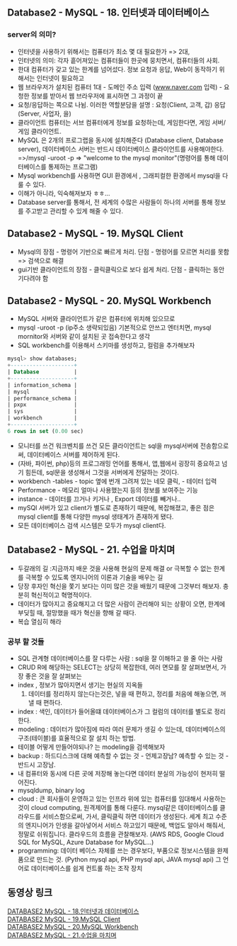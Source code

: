 ## Database2 - MySQL - 18. 인터넷과 데이터베이스
### server의 의미?
- 인터넷을 사용하기 위해서는 컴퓨터가 최소 몇 대 필요한가 => 2대, 
- 인터넷의 의미: 각자 흩어져있는 컴퓨터들이 한곳에 뭉치면서, 컴퓨터들의 사회.
- 한대 컴퓨터가 갖고 있는 한계를 넘어섰다. 정보 요청과 응답, Web이 동작하기 위해서는 인터넷이 필요하고
- 웹 브라우저가 설치된 컴퓨터 1대 - 도메인 주소 입력 (www.naver.com 입력) - 요청한 정보를 받아서 웹 브라우저에 표시하면 그 과정이 끝
- 요청/응답하는 쪽으로 나뉨. 이러한 역할분담을 설명 : 요청(Client, 고객, 갑) 응답(Server, 사업자, 을)
- 클라이언트 컴퓨터는 서브 컴퓨터에게 정보를 요청하는데, 게임한다면, 게임 서버/ 게임 클라이언트.
- MySQL 은 2개의 프로그랩을 동시에 설치해준다 (Database client, Database server), 데이터베이스 서버는 반드시 데이터베이스 클라이언트를 사용해야한다. =>/mysql -uroot -p => "welcome to the mysql monitor"(명령어를 통해 데이터베이스를 통제하는 프로그램)
- Mysql workbench를 사용하면 GUI 환경에서 , 그래피컬한 환경에서 mysql을 다룰 수 있다. 
- 이해가 아니라, 익숙해져보자 ㅎㅎ... 
- Database server를 통해서, 전 세계의 수많은 사람들이 하나의 서버를 통해 정보를 주고받고 관리할 수 있게 해줄 수 있다. 

## Database2 - MySQL - 19. MySQL Client
- Mysql의 장점 - 명령어 기반으로 빠르게 처리. 단점 - 명령어를 모르면 처리를 못함 => 검색으로 해결
- gui기반 클라이언트의 장점 -  클릭클릭으로 보다 쉽게 처리. 단점 - 클릭하는 동안 기다려야 함


## Database2 - MySQL - 20. MySQL Workbench
- MySQL 서버와 클라이언트가 같은 컴퓨터에 위치해 있으므로 
- mysql -uroot -p (ip주소 생략되있음) 기본적으로 안쓰고 엔터치면, mysql mornitor와 서버와 같이 설치된 곳 접속한다고 생각
- SQL workbench를 이용해서 스키마를 생성하고, 컬럼을 추가해보자
```sql
mysql> show databases;
+--------------------+
| Database           |
+--------------------+
| information_schema |
| mysql              |
| performance_schema |
| pxpx               |
| sys                |
| workbench          |
+--------------------+
6 rows in set (0.00 sec)
```

- 모니터를 쓰건 워크벤치를 쓰건 모든 클라이언트는 sql을 mysql서버에 전송함으로써, 데이터베이스 서버를 제어하게 된다. 
- (자바, 파이썬, php)등의 프로그래밍 언어를 통해서, 앱,웹에서 굉장히 중요하고 넘기 힘든데, sql문을 생성해서 그것을 서버에게 전달하는 것이다.
- workbench -tables - topic 옆에 번개 그려져 있는 네모 클릭, - 테이터 입력
- Performance - 메모리 얼마나 사용했는지 등의 정보를 보여주는 기능
- instance -  데이터를 끄거나 키거나 , Export 데이터를 빼거나..
- mySQl 서버가 있고 client가 별도로 존재하기 때문에, 복잡해졌고, 좋은 점은 mysql client를 통해 다양한 mysql 생태계가 존재하게 됐다. 
- 모든 데이터베이스 검색 시스템은 모두가 mysql client다.


## Database2 - MySQL - 21. 수업을 마치며
- 두갈래의 길 :지금까지 배운 것을 사용해 현실의 문제 해결 or 극복할 수 없는 한계를 극복할 수 있도록 엔지니어의 이론과 기술을 배우는 길
- 당장 후자인 혁신을 쫓기 보다는 이미 많은 것을 배웠기 때문에 그것부터 해보자. 충분히 혁신적이고 혁명적이다. 
- 데이터가 많아지고 중요해지고 더 많은 사람이 관리해야 되는 상황이 오면, 한계에 부딪힐 때, 절망했을 때가 혁신을 향해 갈 때다.
- 복습 열심히 해라

### 공부 할 것들
- SQL 관계형 데이터베이스를 잘 다루는 사람 : sql을 잘 이해하고 쓸 줄 아는 사람
- CRUD R에 해당하는 SELECT는 상당히 복잡한데, 여러 면모를 잘 살펴보면서, 가장 좋은 것을 잘 살펴보는
- index , 정보가 많아지면서 생기는 현실의 지옥들
  1) 데이터를 정리하지 않는다는것은, 넣을 때 편하고, 정리를 처음에 해놓으면, 꺼낼 때 편하다.
- index : 색인, 데이터가 들어올떄 데이터베이스가 그 컬럼의 데이터를  별도로 정리한다.
- modeling : 데이터가 많아짐에 따라 여러 문제가 생길 수 있는데, 데이터베이스의 구조(테이블)를 효율적으로 잘 설치 하는 방법.
- 테이블 어떻게 만들어야되나? 는 modeling을 검색해보자
- backup : 하드디스크에 대해 예측할 수 없는 것 - 언제고장남? 예측할 수 있는 것 - 반드시 고장남.
- 내 컴퓨터와 동시에 다른 곳에 저장해 놓는다면 데이터 분실의 가능성이 현저히 떨어진다. 
- mysqldump, binary log
- cloud : 큰 회사들이 운영하고 있는 인프라 위에 있는 컴퓨터를 임대해서 사용하는 것이 cloud computing, 원격제어를 통해 다룬다. mysql같은 데이터베이스를 클라우드를 서비스함으로써,
가서, 클릭클릭 하면 데이터가 생성된다. 세계 최고 수준의 엔지니어가 인생을 갈아넣어서 서비스 하고있기 때문에, 백업도 알아서 해줘서, 정말로 쉬워집니다. 클라우드의 흐름을 관찰해보자.
(AWS RDS, Google Cloud SQL for MySQL, Azure Database for MySQL...)
- programming: 데이터 베이스 자체를 쓰는 경우보다, 부품으로 정보시스템을 완제품으로 만드는 것.
(Python mysql api, PHP mysql api, JAVA mysql api) 그 언어로 데이터베이스를 쉽게 컨트롤 하는 조작 장치

## 동영상 링크
[DATABASE2 MySQL - 18.인터넷과 데이터베이스](https://www.youtube.com/watch?v=hjgaxlTQMXk&list=PLuHgQVnccGMCgrP_9HL3dAcvdt8qOZxjW&index=24)   
[DATABASE2 MySQL - 19.MySQL Client](https://www.youtube.com/watch?v=yWy1PlkMMIw&list=PLuHgQVnccGMCgrP_9HL3dAcvdt8qOZxjW&index=25)  
[DATABASE2 MySQL - 20.MySQL Workbench](https://www.youtube.com/watch?v=JWB6sUd1R-Q&list=PLuHgQVnccGMCgrP_9HL3dAcvdt8qOZxjW&index=26)  
[DATABASE2 MySQL - 21.수업을 마치며](https://www.youtube.com/watch?v=ySH4-hEdiTs&list=PLuHgQVnccGMCgrP_9HL3dAcvdt8qOZxjW&index=27)  

